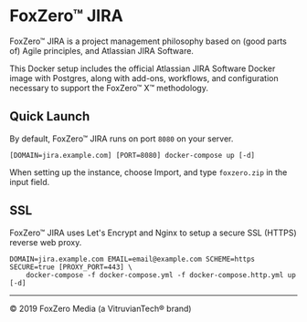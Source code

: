 # FoxZero™ JIRA

FoxZero™ JIRA is a project management philosophy based on (good parts of) Agile principles, and Atlassian JIRA Software.

This Docker setup includes the official Atlassian JIRA Software Docker image with Postgres, along with add-ons, workflows, and configuration necessary to support the FoxZero™ X™ methodology.

## Quick Launch

By default, FoxZero™ JIRA runs on port `8080` on your server.

`[DOMAIN=jira.example.com] [PORT=8080] docker-compose up [-d]`

When setting up the instance, choose Import, and type `foxzero.zip` in the input field.

## SSL

FoxZero™ JIRA uses Let's Encrypt and Nginx to setup a secure SSL (HTTPS) reverse web proxy.

```
DOMAIN=jira.example.com EMAIL=email@example.com SCHEME=https SECURE=true [PROXY_PORT=443] \
    docker-compose -f docker-compose.yml -f docker-compose.http.yml up [-d]
```

---

© 2019 FoxZero Media (a VitruvianTech® brand)
